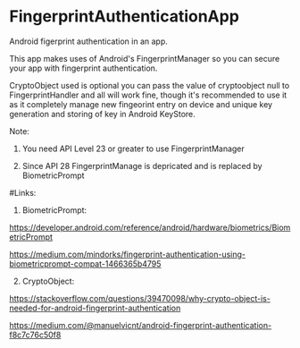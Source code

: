 # FingerprintAuthenticationApp
Android figerprint authentication in an app.

This app makes uses of Android's FingerprintManager so you can secure your app with fingerprint authentication.

CryptoObject used is optional you can pass the value of cryptoobject null to FingerprintHandler and all will work fine, though it's recommended
to use it as it completely manage new fingeorint entry on device and unique key generation and storing of key in Android KeyStore.

Note: 
1. You need API Level 23 or greater to use FingerprintManager

2. Since API 28 FingerprintManage is depricated and is replaced by BiometricPrompt 

#Links:

1. BiometricPrompt:

https://developer.android.com/reference/android/hardware/biometrics/BiometricPrompt

https://medium.com/mindorks/fingerprint-authentication-using-biometricprompt-compat-1466365b4795

2. CryptoObject:

https://stackoverflow.com/questions/39470098/why-crypto-object-is-needed-for-android-fingerprint-authentication

https://medium.com/@manuelvicnt/android-fingerprint-authentication-f8c7c76c50f8
